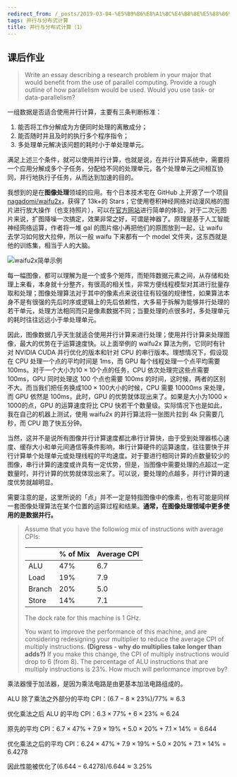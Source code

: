 ```yaml
---
redirect_from: /_posts/2019-03-04-%E5%B9%B6%E8%A1%8C%E4%B8%8E%E5%88%86%E5%B8%83%E5%BC%8F%E8%AE%A1%E7%AE%97-1/
tags: 并行与分布式计算
title: 并行与分布式计算（1）
---
```


## 课后作业

> Write an essay describing a research problem in your major that would benefit from the use of parallel computing. Provide a rough outline of how parallelism would be used. Would you use task- or data-parallelism?

一组数据是否适合使用并行计算，主要有三条判断标准：

1. 能否将工作分解成为方便同时处理的离散成分；
2. 能否随时并且及时的执行多个程序指令；
3. 多处理单元解决该问题的耗时小于单处理单元。

满足上述三个条件，就可以使用并行计算，也就是说，在并行计算系统中，需要将一个应用分解成多个子任务，分配给不同的处理单元，各个处理单元之间相互协同，并行地执行子任务，从而达到加速的目的。

我想到的是在**图像处理**领域的应用。有个日本技术宅在 GitHub 上开源了一个项目[nagadomi/waifu2x](https://github.com/nagadomi/waifu2x)，获得了 13k+的 Stars；它使用卷积神经网络对动漫风格的图片进行放大操作（也支持照片），可以在[官方网站](http://waifu2x.udp.jp/)进行简单的体验，对于二次元图片来说，扩图降噪一次搞定，效果非常之好，可谓是神器了。原理是基于人工智能神经网络运算，作者将一堆 gal 的图片缩小再把他们的原图放到一起，让 waifu 去学习如何放大拉伸，所以一般 waifu 下来都有一个 model 文件夹，这东西就是他的训练集，相当于人的大脑。

![waifu2x简单示例](https://raw.githubusercontent.com/nagadomi/waifu2x/master/images/slide.png)

每一幅图像，都可以理解为是一个或多个矩阵，而矩阵数据元素之间，从存储和处理上来看，本身就十分整齐，有很高的相关性，非常方便线程模型对其进行批量存取和处理；图像处理算法对于其中的像素点来说往往有较强的规律性，如果算法本身不是有很强的先后时序或逻辑上的先后依赖性，大多易于拆解为能够并行处理的若干单元，处理方法相同而只是像素数据不同；当要处理的点很多时，多处理单元的耗时往往远远小于单处理单元。

因此，图像数据几乎天生就适合使用并行计算来进行处理；使用并行计算来处理图像，最大的优势在于运算速度快。以上面举例的 waifu2x 算法为例，它同时有针对 NVIDIA CUDA 并行优化的版本和针对 CPU 的串行版本。理想情况下，假设现在 CPU 处理一个点的平均时间是 1ms，而 GPU 每个线程处理一个点平均需要 100ms。对于一个大小为$10\times 10$个点的任务，CPU 依次处理完这些点需要 100ms，GPU 同时处理这 100 个点也需要 100ms 的时间，这时候，两者的区别不大。而当我们把任务换成$100\times 100$大小的时候，CPU 需要 10000ms 来处理，而 GPU 依然是 100ms，此时，GPU 的优势就体现出来了。如果是大小为$1000\times 1000$的点，GPU 的运算速度将比 CPU 快若干个数量级。实际情况下也是如此，我在自己的机器上测试，使用 waifu2x 的并行算法将一张图片拉到 4k 只需要几秒，而 CPU 跑了快五分钟。

当然，这并不是说所有图像并行计算速度都比串行计算快，由于受到处理器核心速度、缓存大小和单元间通信等条件影响，串行计算硬件的运算速度，往往要快于并行计算单个处理单元或处理线程的平均速度。对于要进行相同计算的点数量较少的图像，串行计算的速度或许具有一定优势，但是，当图像中需要处理的点超过一定数量时，并行计算的优势就体现出来了。可以说，要处理的点越多，并行计算的速度优势就越明显。

需要注意的是，这里所说的「点」并不一定是特指图像中的像素，也有可能是同样一套图像处理算法在某个位置的运算过程和结果。**通常，在图像处理领域中更多使用的是数据并行。**

> Assume that you have the followiog mix of instructions with average CPIs:
>
> |        | % of Mix | Average CPI |
> | ------ | -------- | ----------- |
> | ALU    | 47%      | 6.7         |
> | Load   | 19%      | 7.9         |
> | Branch | 20%      | 5.0         |
> | Store  | 14%      | 7.1         |
>
> The dock rate for this machine is 1 GHz.
>
> You want to improve the performance of this machine, and are considering redesigning your multiplier to reduce the average CPI of multiply instructions. **(Digress - why do multiplies take longer than adds?)** If you make this change, the CPI of multiply instructions would drop to 6 (from 8). The percentage of ALU instructions that are multiply instructions is 23%. How much will perlormance improve by?

乘法器慢于加法器，是因为乘法电路是由更基本加法电路组成的。

ALU 除了乘法之外部分的平均 CPI：$(6.7-8\times 23\%)/77\%\approx 6.3$

优化乘法之后 ALU 的平均 CPI：$6.3\times 77\%+6\times 23\%\approx 6.24$

原先的平均 CPI：$6.7\times 47\%+7.9\times 19\%+5.0\times 20\%+7.1\times 14\%=6.644$

优化乘法之后的平均 CPI：$6.24\times 47\%+7.9\times 19\%+5.0\times 20\%+7.1\times 14\%=6.4278$

因此性能被优化了$(6.644-6.4278)/6.644\approx 3.25\%$

